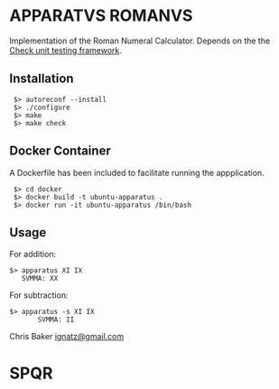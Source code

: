 # APPARATVS ROMANVS

Implementation of the Roman Numeral Calculator. Depends on the the [Check unit testing framework](https://libcheck.github.io/check/).

## Installation

     $> autoreconf --install
     $> ./configure
     $> make
     $> make check

 ## Docker Container

 A Dockerfile has been included to facilitate running the appplication.

     $> cd docker
     $> docker build -t ubuntu-apparatus .
     $> docker run -it ubuntu-apparatus /bin/bash

## Usage

For addition:

    $> apparatus XI IX
       SVMMA: XX

For subtraction:

    $> apparatus -s XI IX
           SVMMA: II

Chris Baker <ignatz@gmail.com>

# SPQR
